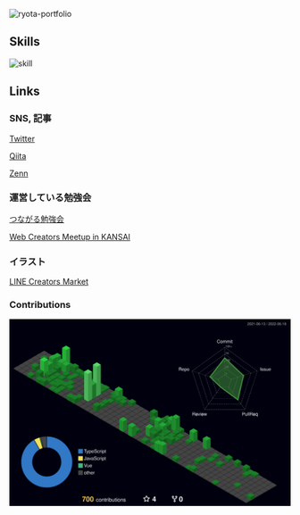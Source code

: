 ![ryota-portfolio](https://user-images.githubusercontent.com/45546517/163661897-9a90be2a-afc8-4784-b2f0-1ceb11cd1d69.png)


<!--
**RyoTa0222/RyoTa0222** is a ✨ _special_ ✨ repository because its `README.md` (this file) appears on your GitHub profile.

Here are some ideas to get you started:

- 🔭 I’m currently working on ...
- 🌱 I’m currently learning ...
- 👯 I’m looking to collaborate on ...
- 🤔 I’m looking for help with ...
- 💬 Ask me about ...
- 📫 How to reach me: ...
- 😄 Pronouns: ...
- ⚡ Fun fact: ...
-->

## Skills

![skill](https://user-images.githubusercontent.com/45546517/174467621-57329bd5-5c6e-4fe3-944e-1a7b68c634d5.png)


## Links

### SNS, 記事
[Twitter](https://twitter.com/RyoTa___0222)

[Qiita](https://qiita.com/RyoTa_0222)

[Zenn](https://zenn.dev/ryota0222)

### 運営している勉強会
[つながる勉強会](https://discreet-cause-4e3.notion.site/510afcfd8862449eb24521b3b7d8fedf)

[Web Creators Meetup in KANSAI](https://web-creator-meetup-in-kansai.connpass.com/)

### イラスト

[LINE Creators Market](https://store.line.me/stickershop/author/104726/ja)

### Contributions
![](https://github.com/RyoTa0222/RyoTa0222/blob/main/profile-3d-contrib/profile-night-green.svg)
